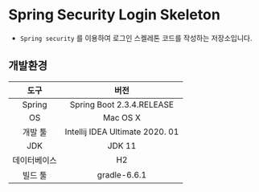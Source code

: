 # Spring Security Login Skeleton
- `Spring security` 를 이용하여 로그인 스켈레톤 코드를 작성하는 저장소입니다.

  

## 개발환경
|     도구     |              버전               |
| :----------: | :-----------------------------: |
|    Spring    |    Spring Boot 2.3.4.RELEASE    |
|      OS      |            Mac OS X             |
|   개발 툴    | Intellij IDEA Ultimate 2020. 01 |
|     JDK      |             JDK 11              |
| 데이터베이스 |               H2                |
|   빌드 툴    |          gradle-6.6.1           |